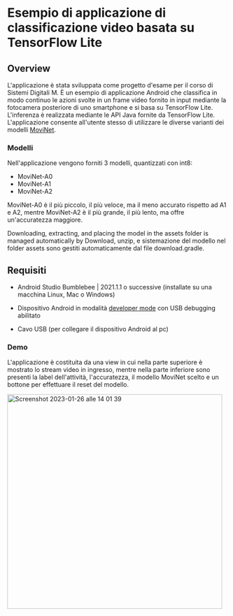 # Esempio di applicazione di classificazione video basata su TensorFlow Lite

## Overview

L'applicazione è stata sviluppata come progetto d'esame per il corso di Sistemi Digitali M. È un esempio di applicazione Android che classifica in modo continuo le azioni svolte in un frame video fornito in input mediante la fotocamera posteriore di uno smartphone e si basa su TensorFlow Lite. L'inferenza è realizzata mediante le API Java fornite da TensorFlow Lite. L'applicazione consente all'utente stesso di utilizzare le diverse varianti dei modelli [MoviNet](https://tfhub.dev/s?deployment-format=lite&q=movinet).

### Modelli

Nell'applicazione vengono forniti 3 modelli, quantizzati con int8:
* MoviNet-A0
* MoviNet-A1
* MoviNet-A2

MoviNet-A0 è il più piccolo, il più veloce, ma il meno accurato rispetto ad A1 e A2, mentre MoviNet-A2 è il più grande, il più lento, ma offre un'accuratezza maggiore.

Downloading, extracting, and placing the model in the assets folder is managed
automatically by 
Download, unzip, e sistemazione del modello nel folder assets sono gestiti automaticamente dal file download.gradle.

## Requisiti

*   Android Studio Bumblebee | 2021.1.1 o successive (installate su una macchina Linux, Mac o Windows)

*   Dispositivo Android in modalità
    [developer mode](https://developer.android.com/studio/debug/dev-options)
    con USB debugging abilitato

*   Cavo USB (per collegare il dispositivo Android al pc)

### Demo
L'applicazione è costituita da una view in cui nella parte superiore è mostrato lo stream video in ingresso, mentre nella parte inferiore sono presenti la label dell'attività, l'accuratezza, il modello MoviNet scelto e un bottone per effettuare il reset del modello.

<img width="491" alt="Screenshot 2023-01-26 alle 14 01 39" src="https://user-images.githubusercontent.com/109990354/214842145-3b26e711-3bd9-40a0-bd9f-a6934d6b662d.png">



